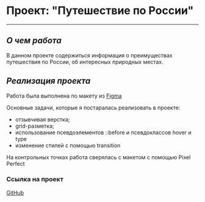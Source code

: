 # **Проект: "Путешествие по России"**
------------------------------------------

## *О чем работа*

В данном проекте содержиться информация о преимуществах путешествия по России, об интересных природных местах.

## *Реализация проекта*

Работа была выполнена по макету из [Figma](https://www.figma.com/file/5S2WSbEFL6awjVWJ0NWL8Q/Sprint-3_-Russia-_-desktop-mobile?node-id=28503%3A0)

Основные задачи, которые я постаралась реализовать в проекте:
- отзывчивая верстка;
- grid-разметка;
- использование псевдоэлементов ::before и псевдоклассов hover и type
- изменение стилей с помощью transition

На контрольных точках работа сверялась с макетом с помощью Pixel Perfect

### Ссылка на проект

[GitHub](https://github.com/MarinaUtkina/russian-travel.git)
